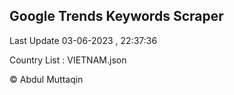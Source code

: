 

## Google Trends Keywords Scraper 
 
Last Update 03-06-2023 , 22:37:36

Country List :
VIETNAM.json



© Abdul Muttaqin 
